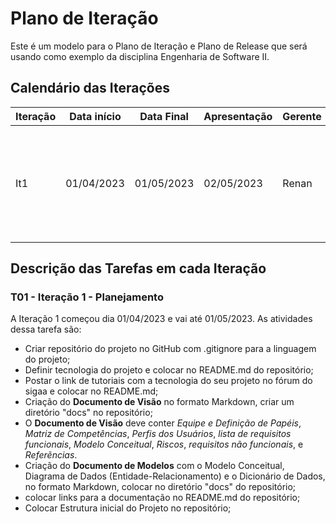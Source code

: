 # Plano de Iteração

Este é um modelo para o Plano de Iteração e Plano de Release que será usando como exemplo da disciplina Engenharia de Software II.


## Calendário das Iterações

Iteração | Data início | Data Final | Apresentação | Gerente   | Detalhes
-------- | ----------- | ---------- | ------------ | -------   | -------
It1      | 01/04/2023  | 01/05/2023 | 02/05/2023   | Renan | Criar Diagrama de classe, Documento de Visão, Modelos e Plano de Iteração e Release. 


## Descrição das Tarefas em cada Iteração

### T01 - Iteração 1 - Planejamento

A Iteração 1 começou dia 01/04/2023 e vai até 01/05/2023. As atividades dessa tarefa são:

* Criar repositório do projeto no GitHub com .gitignore para a linguagem do projeto;
* Definir tecnologia do projeto e colocar no README.md do repositório;
* Postar o link de tutoriais com a tecnologia do seu projeto no fórum do sigaa e colocar no README.md;
* Criação do **Documento de Visão** no formato Markdown, criar um diretório "docs" no repositório;
* O **Documento de Visão** deve conter *Equipe e Definição de Papéis*, *Matriz de Competências*, *Perfis dos Usuários*, *lista de requisitos funcionais*, *Modelo Conceitual*, *Riscos*, *requisitos não funcionais*, e *Referẽncias*.
* Criação do **Documento de Modelos** com o Modelo Conceitual, Diagrama de Dados (Entidade-Relacionamento) e o Dicionário de Dados, no formato Markdown, colocar no diretório "docs" do repositório;
* colocar links para a documentação no README.md do repositório;
* Colocar Estrutura inicial do Projeto no repositório;
